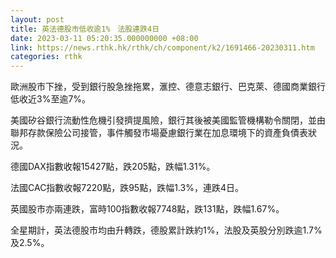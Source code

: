```yaml
---
layout: post
title: 英法德股市低收逾1%　法股連跌4日
date: 2023-03-11 05:20:35.000000000 +08:00
link: https://news.rthk.hk/rthk/ch/component/k2/1691466-20230311.htm
categories: rthk
---
```


歐洲股市下挫，受到銀行股急挫拖累，滙控、德意志銀行、巴克萊、德國商業銀行低收近3%至逾7%。

美國矽谷銀行流動性危機引發擠提風險，銀行其後被美國監管機構勒令關閉，並由聯邦存款保險公司接管，事件觸發市場憂慮銀行業在加息環境下的資產負債表狀況。

德國DAX指數收報15427點，跌205點，跌幅1.31%。

法國CAC指數收報7220點，跌95點，跌幅1.3%，連跌4日。

英國股市亦兩連跌，富時100指數收報7748點，跌131點，跌幅1.67%。

全星期計，英法德股市均由升轉跌，德股累計跌約1%，法股及英股分別跌逾1.7%及2.5%。
